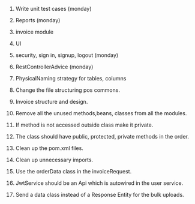 1. Write unit test cases (monday)
2. Reports (monday)
3. invoice module
4. UI
5. security, sign in, signup, logout (monday)
6. RestControllerAdvice (monday)
7. PhysicalNaming strategy for tables, columns 

8. Change the file structuring pos commons.
9. Invoice structure and design.
10. Remove all the unused methods,beans, classes from all the modules.
11. If method is not accessed outside class make it private.
12. The class should have public, protected, private methods in the order.
13. Clean up the pom.xml files.
14. Clean up unnecessary imports.
15. Use the orderData class in the invoiceRequest.
16. JwtService should be an Api which is autowired in the user service.
17. Send a data class instead of a Response Entity for the bulk uploads.